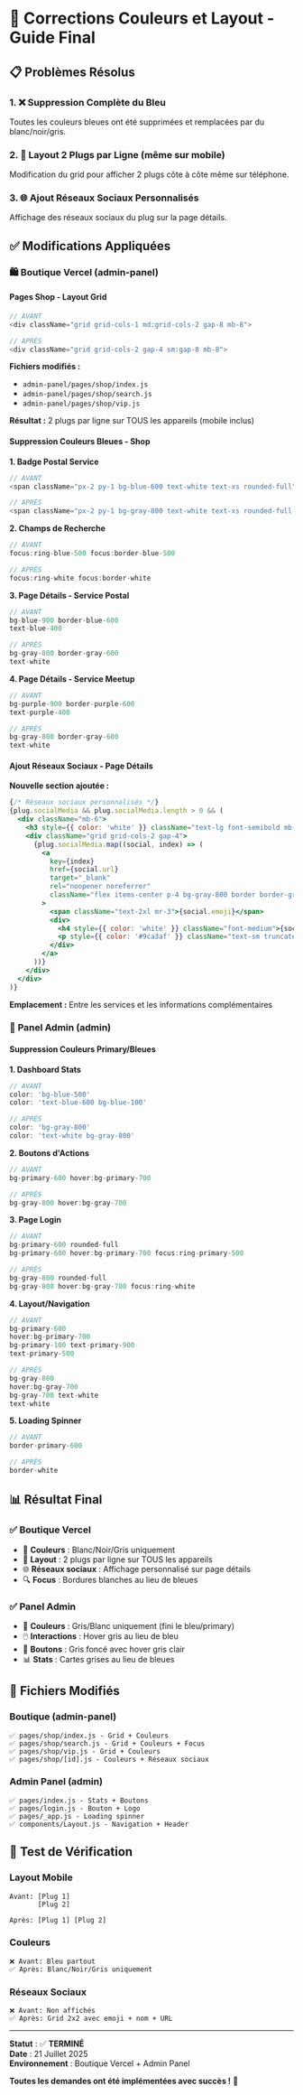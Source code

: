 # 🎨 Corrections Couleurs et Layout - Guide Final

## 📋 Problèmes Résolus

### 1. ❌ **Suppression Complète du Bleu**
Toutes les couleurs bleues ont été supprimées et remplacées par du blanc/noir/gris.

### 2. 📱 **Layout 2 Plugs par Ligne (même sur mobile)**
Modification du grid pour afficher 2 plugs côte à côte même sur téléphone.

### 3. 🌐 **Ajout Réseaux Sociaux Personnalisés**
Affichage des réseaux sociaux du plug sur la page détails.

## ✅ Modifications Appliquées

### 🛍️ **Boutique Vercel (admin-panel)**

#### **Pages Shop - Layout Grid**
```javascript
// AVANT
<div className="grid grid-cols-1 md:grid-cols-2 gap-8 mb-8">

// APRÈS  
<div className="grid grid-cols-2 gap-4 sm:gap-8 mb-8">
```

**Fichiers modifiés :**
- `admin-panel/pages/shop/index.js`
- `admin-panel/pages/shop/search.js` 
- `admin-panel/pages/shop/vip.js`

**Résultat :** 2 plugs par ligne sur TOUS les appareils (mobile inclus)

#### **Suppression Couleurs Bleues - Shop**

**1. Badge Postal Service**
```javascript
// AVANT
<span className="px-2 py-1 bg-blue-600 text-white text-xs rounded-full">

// APRÈS
<span className="px-2 py-1 bg-gray-800 text-white text-xs rounded-full border border-gray-600">
```

**2. Champs de Recherche**
```javascript
// AVANT  
focus:ring-blue-500 focus:border-blue-500

// APRÈS
focus:ring-white focus:border-white
```

**3. Page Détails - Service Postal**
```javascript
// AVANT
bg-blue-900 border-blue-600
text-blue-400

// APRÈS  
bg-gray-800 border-gray-600
text-white
```

**4. Page Détails - Service Meetup**
```javascript
// AVANT
bg-purple-900 border-purple-600
text-purple-400

// APRÈS
bg-gray-800 border-gray-600  
text-white
```

#### **Ajout Réseaux Sociaux - Page Détails**

**Nouvelle section ajoutée :**
```jsx
{/* Réseaux sociaux personnalisés */}
{plug.socialMedia && plug.socialMedia.length > 0 && (
  <div className="mb-6">
    <h3 style={{ color: 'white' }} className="text-lg font-semibold mb-4">🌐 Réseaux sociaux</h3>
    <div className="grid grid-cols-2 gap-4">
      {plug.socialMedia.map((social, index) => (
        <a
          key={index}
          href={social.url}
          target="_blank" 
          rel="noopener noreferrer"
          className="flex items-center p-4 bg-gray-800 border border-gray-600 rounded-lg hover:bg-gray-700 transition-colors duration-200"
        >
          <span className="text-2xl mr-3">{social.emoji}</span>
          <div>
            <h4 style={{ color: 'white' }} className="font-medium">{social.name}</h4>
            <p style={{ color: '#9ca3af' }} className="text-sm truncate">{social.url}</p>
          </div>
        </a>
      ))}
    </div>
  </div>
)}
```

**Emplacement :** Entre les services et les informations complémentaires

### 🔧 **Panel Admin (admin)**

#### **Suppression Couleurs Primary/Bleues**

**1. Dashboard Stats**
```javascript
// AVANT
color: 'bg-blue-500'
color: 'text-blue-600 bg-blue-100'

// APRÈS
color: 'bg-gray-800'  
color: 'text-white bg-gray-800'
```

**2. Boutons d'Actions**
```javascript
// AVANT
bg-primary-600 hover:bg-primary-700

// APRÈS
bg-gray-800 hover:bg-gray-700
```

**3. Page Login**
```javascript
// AVANT
bg-primary-600 rounded-full
bg-primary-600 hover:bg-primary-700 focus:ring-primary-500

// APRÈS  
bg-gray-800 rounded-full
bg-gray-800 hover:bg-gray-700 focus:ring-white
```

**4. Layout/Navigation**
```javascript
// AVANT
bg-primary-600
hover:bg-primary-700  
bg-primary-100 text-primary-900
text-primary-500

// APRÈS
bg-gray-800
hover:bg-gray-700
bg-gray-700 text-white
text-white
```

**5. Loading Spinner**
```javascript
// AVANT
border-primary-600

// APRÈS
border-white
```

## 📊 Résultat Final

### ✅ **Boutique Vercel**
- 🎨 **Couleurs** : Blanc/Noir/Gris uniquement
- 📱 **Layout** : 2 plugs par ligne sur TOUS les appareils  
- 🌐 **Réseaux sociaux** : Affichage personnalisé sur page détails
- 🔍 **Focus** : Bordures blanches au lieu de bleues

### ✅ **Panel Admin**  
- 🎨 **Couleurs** : Gris/Blanc uniquement (fini le bleu/primary)
- 🖱️ **Interactions** : Hover gris au lieu de bleu
- 🔘 **Boutons** : Gris foncé avec hover gris clair
- 📊 **Stats** : Cartes grises au lieu de bleues

## 🔧 Fichiers Modifiés

### Boutique (admin-panel)
```
✅ pages/shop/index.js - Grid + Couleurs  
✅ pages/shop/search.js - Grid + Couleurs + Focus
✅ pages/shop/vip.js - Grid + Couleurs
✅ pages/shop/[id].js - Couleurs + Réseaux sociaux
```

### Admin Panel (admin)
```
✅ pages/index.js - Stats + Boutons
✅ pages/login.js - Bouton + Logo  
✅ pages/_app.js - Loading spinner
✅ components/Layout.js - Navigation + Header
```

## 📱 Test de Vérification

### **Layout Mobile** 
```
Avant: [Plug 1]
       [Plug 2]

Après: [Plug 1] [Plug 2]
```

### **Couleurs**
```
❌ Avant: Bleu partout
✅ Après: Blanc/Noir/Gris uniquement
```

### **Réseaux Sociaux**  
```
❌ Avant: Non affichés
✅ Après: Grid 2x2 avec emoji + nom + URL
```

---

**Statut** : ✅ **TERMINÉ**  
**Date** : 21 Juillet 2025  
**Environnement** : Boutique Vercel + Admin Panel

**Toutes les demandes ont été implémentées avec succès !** 🎉